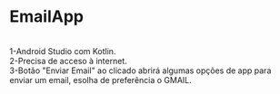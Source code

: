 # EmailApp
<BR>1-Android Studio com Kotlin.
<BR>2-Precisa de acceso à internet.
<BR>3-Botão "Enviar Email" ao clicado abrirá algumas opções de app para enviar um email, esolha de preferência o GMAIL.

